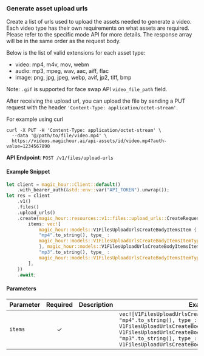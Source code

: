 
### Generate asset upload urls <a name="create"></a>

Create a list of urls used to upload the assets needed to generate a video. Each video type has their own requirements on what assets are required. Please refer to the specific mode API for more details. The response array will be in the same order as the request body.

Below is the list of valid extensions for each asset type:

- video: mp4, m4v, mov, webm
- audio: mp3, mpeg, wav, aac, aiff, flac
- image: png, jpg, jpeg, webp, avif, jp2, tiff, bmp

Note: `.gif` is supported for face swap API `video_file_path` field.

After receiving the upload url, you can upload the file by sending a PUT request with the header `'Content-Type: application/octet-stream'`.

For example using curl

```
curl -X PUT -H 'Content-Type: application/octet-stream' \
  --data '@/path/to/file/video.mp4' \
  https://videos.magichour.ai/api-assets/id/video.mp4?auth-value=1234567890
```


**API Endpoint**: `POST /v1/files/upload-urls`

#### Example Snippet

```rust
let client = magic_hour::Client::default()
    .with_bearer_auth(&std::env::var("API_TOKEN").unwrap());
let res = client
    .v1()
    .files()
    .upload_urls()
    .create(magic_hour::resources::v1::files::upload_urls::CreateRequest {
        items: vec![
            magic_hour::models::V1FilesUploadUrlsCreateBodyItemsItem { extension :
            "mp4".to_string(), type_ :
            magic_hour::models::V1FilesUploadUrlsCreateBodyItemsItemTypeEnum::Video
            }, magic_hour::models::V1FilesUploadUrlsCreateBodyItemsItem { extension :
            "mp3".to_string(), type_ :
            magic_hour::models::V1FilesUploadUrlsCreateBodyItemsItemTypeEnum::Audio }
        ],
    })
    .await;
```

#### Parameters

| Parameter | Required | Description | Example |
|-----------|:--------:|-------------|--------|
| `items` | ✓ |  | `vec![V1FilesUploadUrlsCreateBodyItemsItem {extension: "mp4".to_string(), type_: V1FilesUploadUrlsCreateBodyItemsItemTypeEnum::Video}, V1FilesUploadUrlsCreateBodyItemsItem {extension: "mp3".to_string(), type_: V1FilesUploadUrlsCreateBodyItemsItemTypeEnum::Audio}]` |
